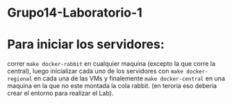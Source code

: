# Grupo14-Laboratorio-1

# Para iniciar los servidores:
  correr `make docker-rabbit` en cualquier maquina (excepto la que corre la central), luego inicializar cada uno de los servidores con `make docker-regional` en cada una de las VMs y finalemente `make docker-central` en una    
  maquina en la que no este montada la cola rabbit. (en teroria eso deberia crear el entorno para realizar el Lab).
